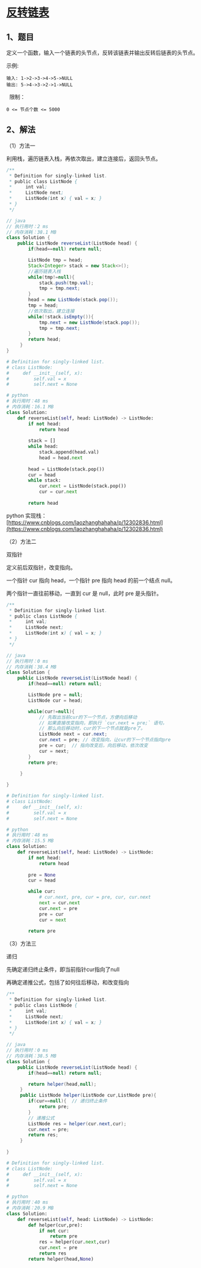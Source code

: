 # [反转链表](https://leetcode-cn.com/problems/fan-zhuan-lian-biao-lcof/)

## 1、题目

定义一个函数，输入一个链表的头节点，反转该链表并输出反转后链表的头节点。

示例:

	输入: 1->2->3->4->5->NULL
	输出: 5->4->3->2->1->NULL
 
限制：

	0 <= 节点个数 <= 5000

## 2、解法

（1）方法一

利用栈，遍历链表入栈，再依次取出，建立连接后，返回头节点。

```java
/**
 * Definition for singly-linked list.
 * public class ListNode {
 *     int val;
 *     ListNode next;
 *     ListNode(int x) { val = x; }
 * }
 */

// java
// 执行用时：2 ms
// 内存消耗：38.1 MB
class Solution {
    public ListNode reverseList(ListNode head) {
        if(head==null) return null;

        ListNode tmp = head;
        Stack<Integer> stack = new Stack<>();
        //遍历链表入栈
        while(tmp!=null){
            stack.push(tmp.val);
            tmp = tmp.next;
        }
        head = new ListNode(stack.pop());
        tmp = head;
        //依次取出，建立连接
        while(!stack.isEmpty()){
            tmp.next = new ListNode(stack.pop());
            tmp = tmp.next;
        }
        return head;
     }
}
```

```python
# Definition for singly-linked list.
# class ListNode:
#     def __init__(self, x):
#         self.val = x
#         self.next = None

# python
# 执行用时：48 ms
# 内存消耗：16.1 MB
class Solution:
    def reverseList(self, head: ListNode) -> ListNode:
        if not head:
            return head
        
        stack = []
        while head:
            stack.append(head.val)
            head = head.next
        
        head = ListNode(stack.pop())
        cur = head
        while stack:
            cur.next = ListNode(stack.pop())
            cur = cur.next
        
        return head
```

python 实现栈：[https://www.cnblogs.com/laozhanghahaha/p/12302836.html](https://www.cnblogs.com/laozhanghahaha/p/12302836.html)

（2）方法二

双指针

定义前后双指针，改变指向。

一个指针 cur 指向 head，一个指针 pre 指向 head 的前一个结点 null。

两个指针一直往前移动，一直到 cur 是 null，此时 pre 是头指针。

```java
/**
 * Definition for singly-linked list.
 * public class ListNode {
 *     int val;
 *     ListNode next;
 *     ListNode(int x) { val = x; }
 * }
 */

// java
// 执行用时：0 ms
// 内存消耗：38.4 MB
class Solution {
    public ListNode reverseList(ListNode head) {
        if(head==null) return null;

        ListNode pre = null;
        ListNode cur = head;

        while(cur!=null){
            // 先取出当前cur的下一个节点，方便向后移动
            // 如果直接改变指向，即执行 `cur.next = pre;` 语句，
            // 那么向后移动时，cur的下一个节点就是pre了。
            ListNode next = cur.next; 
            cur.next = pre; // 改变指向，让cur的下一个节点指向pre
            pre = cur;  // 指向改变后，向后移动，依次改变
            cur = next;
        }
        return pre;

     }
   
}
```

```python
# Definition for singly-linked list.
# class ListNode:
#     def __init__(self, x):
#         self.val = x
#         self.next = None

# python
# 执行用时：48 ms
# 内存消耗：15.5 MB
class Solution:
    def reverseList(self, head: ListNode) -> ListNode:
        if not head:
            return head
        
        pre = None
        cur = head

        while cur:
            # cur.next, pre, cur = pre, cur, cur.next
            next = cur.next
            cur.next = pre
            pre = cur
            cur = next
        
        return pre
```

（3）方法三

递归

先确定递归终止条件，即当前指针cur指向了null

再确定递推公式，包括了如何往后移动，和改变指向

```java
/**
 * Definition for singly-linked list.
 * public class ListNode {
 *     int val;
 *     ListNode next;
 *     ListNode(int x) { val = x; }
 * }
 */

// java
// 执行用时：0 ms
// 内存消耗：38.5 MB
class Solution {
    public ListNode reverseList(ListNode head) {
        if(head==null) return null;

        return helper(head,null);
     }
     public ListNode helper(ListNode cur,ListNode pre){
        if(cur==null){  // 递归终止条件
            return pre;
        }
        // 递推公式
        ListNode res = helper(cur.next,cur);
        cur.next = pre; 
        return res;
     }
   
}
```

```python
# Definition for singly-linked list.
# class ListNode:
#     def __init__(self, x):
#         self.val = x
#         self.next = None

# python
# 执行用时：40 ms
# 内存消耗：20.9 MB
class Solution:
    def reverseList(self, head: ListNode) -> ListNode:
        def helper(cur,pre):
            if not cur:
                return pre
            res = helper(cur.next,cur)
            cur.next = pre
            return res
        return helper(head,None)
```